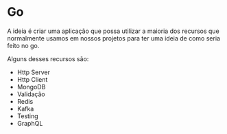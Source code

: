 # Go

A ideia é criar uma aplicação que possa utilizar a maioria dos recursos
que normalmente usamos em nossos projetos para ter uma ideia de como seria
feito no go.

Alguns desses recursos são:

- Http Server
- Http Client
- MongoDB
- Validação
- Redis
- Kafka
- Testing
- GraphQL
